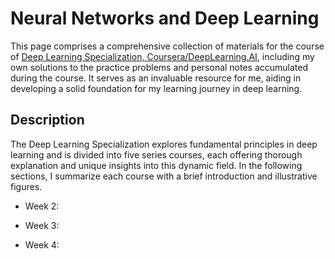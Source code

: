 # Neural Networks and Deep Learning

This page comprises a comprehensive collection of materials for the course of [Deep Learning Specialization, Coursera/DeepLearning.AI](https://www.coursera.org/specializations/deep-learning), including my own solutions to the practice problems and personal notes accumulated during the course. It serves as an invaluable resource for me, aiding in developing a solid foundation for my learning journey in deep learning.

## Description
The Deep Learning Specialization explores fundamental principles in deep learning and is divided into five series courses, each offering thorough explanation and unique insights into this dynamic field. In the following sections, I summarize each course with a brief introduction and illustrative figures.

- Week 2:

- Week 3:

- Week 4:
